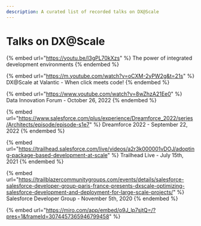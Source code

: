```yaml
---
description: A curated list of recorded talks on DX@Scale
---
```


# Talks on DX@Scale

{% embed url="https://youtu.be/I3gPL70kXzs" %}
The power of integrated development environments
{% endembed %}

{% embed url="https://m.youtube.com/watch?v=oCXM-2yPW2g&t=21s" %}
DX@Scale at Valantic - When click meets code!
{% endembed %}

{% embed url="https://www.youtube.com/watch?v=8wZhzA21Ee0" %}
Data Innovation Forum - October 26, 2022
{% endembed %}

{% embed url="https://www.salesforce.com/plus/experience/Dreamforce_2022/series/Architects/episode/episode-s1e7" %}
Dreamforce 2022 - September 22, 2022
{% endembed %}

{% embed url="https://trailhead.salesforce.com/live/videos/a2r3k000001vDOJ/adopting-package-based-development-at-scale" %}
Trailhead Live - July 15th, 2021
{% endembed %}

{% embed url="https://trailblazercommunitygroups.com/events/details/salesforce-salesforce-developer-group-paris-france-presents-dxscale-optimizing-salesforce-development-and-deployment-for-large-scale-projects/" %}
Salesforce Developer Group - November 5th, 2020
{% endembed %}

{% embed url="https://miro.com/app/embed/o9J_lp7sjtQ=/?pres=1&frameId=3074457365946799458" %}
